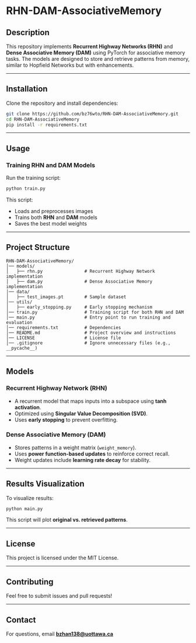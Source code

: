 # RHN-DAM-AssociativeMemory

## Description
This repository implements **Recurrent Highway Networks (RHN)** and **Dense Associative Memory (DAM)** using PyTorch for associative memory tasks. The models are designed to store and retrieve patterns from memory, similar to Hopfield Networks but with enhancements.

---

## **Installation**
Clone the repository and install dependencies:
```bash
git clone https://github.com/bz76wto/RHN-DAM-AssociativeMemory.git
cd RHN-DAM-AssociativeMemory
pip install -r requirements.txt
```
---

## **Usage**
### **Training RHN and DAM Models**
Run the training script:
```bash
python train.py
```
This script:
- Loads and preprocesses images
- Trains both **RHN** and **DAM** models
- Saves the best model weights

---

## **Project Structure**
```
RHN-DAM-AssociativeMemory/
│── models/
│   ├── rhn.py                # Recurrent Highway Network implementation
│   ├── dam.py                # Dense Associative Memory implementation
│── data/
│   ├── test_images.pt        # Sample dataset
│── utils/
│   ├── early_stopping.py     # Early stopping mechanism
│── train.py                  # Training script for both RHN and DAM
│── main.py                   # Entry point to run training and evaluation
│── requirements.txt          # Dependencies
│── README.md                 # Project overview and instructions
│── LICENSE                   # License file
│── .gitignore                # Ignore unnecessary files (e.g., __pycache__)
```

---

## **Models**
### **Recurrent Highway Network (RHN)**
- A recurrent model that maps inputs into a subspace using **tanh activation**.
- Optimized using **Singular Value Decomposition (SVD)**.
- Uses **early stopping** to prevent overfitting.

### **Dense Associative Memory (DAM)**
- Stores patterns in a weight matrix (`weight_memory`).
- Uses **power function-based updates** to reinforce correct recall.
- Weight updates include **learning rate decay** for stability.

---

## **Results Visualization**
To visualize results:
```bash
python main.py
```
This script will plot **original vs. retrieved patterns**.

---

## **License**
This project is licensed under the MIT License.

---

## **Contributing**
Feel free to submit issues and pull requests!

---

## **Contact**
For questions, email **bzhan138@uottawa.ca**
